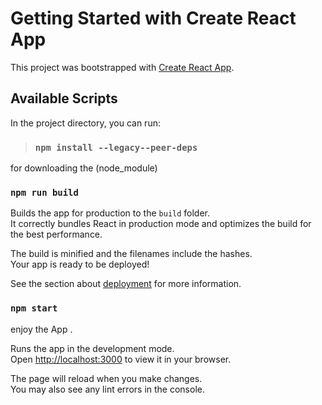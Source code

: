 # Getting Started with Create React App

This project was bootstrapped with [Create React App](https://github.com/facebook/create-react-app).

## Available Scripts

In the project directory, you can run:

>### `npm install --legacy--peer-deps`
for downloading the (node_module)


### `npm run build`

Builds the app for production to the `build` folder.\
It correctly bundles React in production mode and optimizes the build for the best performance.

The build is minified and the filenames include the hashes.\
Your app is ready to be deployed!

See the section about [deployment](https://facebook.github.io/create-react-app/docs/deployment) for more information.



### `npm start`
enjoy the App .

Runs the app in the development mode.\
Open [http://localhost:3000](http://localhost:3000) to view it in your browser.

The page will reload when you make changes.\
You may also see any lint errors in the console.
